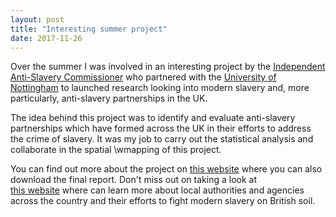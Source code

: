 ```yaml
---
layout: post
title: "Interesting summer project"
date: 2017-11-26
---
```


Over the summer I was involved in an interesting project by the
<a href="http://www.antislaverycommissioner.co.uk" target="_blank">Independent Anti-Slavery Commissioner</a>
who partnered with the <a href="https://www.nottingham.ac.uk/" target="_blank">University of Nottingham</a> 
to launched research looking into modern slavery and, more particularly, anti-slavery partnerships in the UK.

The idea behind this project was to identify and evaluate anti-slavery partnerships which have formed across 
the UK in their efforts to address the crime of slavery. It was my job to carry out the statistical analysis 
and collaborate in the spatial \wmapping of this project.

You can find out more about the project on 
<a href="http://www.antislaverycommissioner.co.uk/news-insights/new-research-collaborating-for-freedom-anti-slavery-partnerships-in-the-uk/" target="_blank">this website</a> 
where you can also download the final report. Don't miss out on taking a look at  
<a href="http://iascmap.nottingham.ac.uk" target="_blank">this website</a> 
where can learn more about local authorities and agencies across the country and their efforts to fight modern slavery on British soil.
